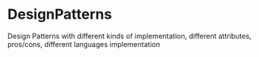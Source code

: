 # DesignPatterns
Design Patterns with different kinds of implementation, different attributes, pros/cons, different languages implementation
